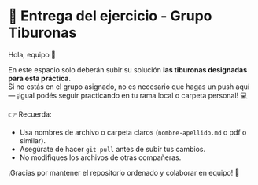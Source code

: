 # 🦈 Entrega del ejercicio - Grupo Tiburonas

Hola, equipo 💫

En este espacio solo deberán subir su solución **las tiburonas designadas para esta práctica**.  
Si no estás en el grupo asignado, no es necesario que hagas un push aquí — ¡igual podés seguir practicando en tu rama local o carpeta personal! 💻

👉 Recuerda:
- Usa nombres de archivo o carpeta claros (`nombre-apellido.md` o pdf o similar).
- Asegúrate de hacer `git pull` antes de subir tus cambios.
- No modifiques los archivos de otras compañeras.

¡Gracias por mantener el repositorio ordenado y colaborar en equipo! 🧩
